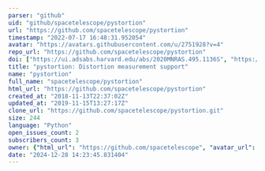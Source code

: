 ```yaml
---
parser: "github"
uid: "github/spacetelescope/pystortion"
url: "https://github.com/spacetelescope/pystortion"
timestamp: "2022-07-17 16:48:31.952054"
avatar: "https://avatars.githubusercontent.com/u/2751928?v=4"
repo_url: "https://github.com/spacetelescope/pystortion"
doi: ["https://ui.adsabs.harvard.edu/abs/2020MNRAS.495.1136S", "https://ui.adsabs.harvard.edu/abs/2022ascl.soft06004S/abstract"]
title: "pystortion: Distortion measurement support"
name: "pystortion"
full_name: "spacetelescope/pystortion"
html_url: "https://github.com/spacetelescope/pystortion"
created_at: "2018-11-13T22:37:02Z"
updated_at: "2019-11-15T13:27:17Z"
clone_url: "https://github.com/spacetelescope/pystortion.git"
size: 244
language: "Python"
open_issues_count: 2
subscribers_count: 3
owner: {"html_url": "https://github.com/spacetelescope", "avatar_url": "https://avatars.githubusercontent.com/u/2751928?v=4", "login": "spacetelescope", "type": "Organization"}
date: "2024-12-28 14:23:45.831404"
---
```

